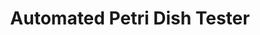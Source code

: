 ---
layout: post
title: Automated Petri Dish Tester
external: [[github, 'http://github.com/EnigMoiD/petri-test']]
short: poe-petri

banner-position: .6

team: 2


header: ['We built an Arduino-controlled petri dish scanner and controlled it with a Node API.','']

specs: [
[code, 'Arduino C, Node']]
---